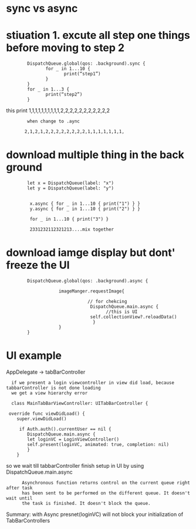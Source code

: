 # sync vs async

# stiuation 1.    excute all step one things before moving to step 2

            DispatchQueue.global(qos: .background).sync { 
                   for _ in 1...10 { 
                          print(“step1”) 
                   } 
            } 
            for _ in 1...3 { 
                   print(“step2”) 
            } 
            
  this print 1,1,1,1,1,1,1,1,1,1,2,2,2,2,2,2,2,2,2,2,2 
 
            when change to .aync
            
           2,1,2,1,2,2,2,2,2,2,2,2,1,1,1,1,1,1,1,
           
           
# download multiple thing in the back ground
            let x = DispatchQueue(label: "x")
            let y = DispatchQueue(label: "y")


             x.async { for _ in 1...10 { print("1") } }
             y.async { for _ in 1...10 { print("2") } }

             for _ in 1...10 { print("3") }
             
             2331232112321213....mix together
     
# download iamge display but dont' freeze the UI

            DispatchQueue.global(qos: .background).async {
            
                        imageManger.requestImage{
    
                                   // for chekcing
                                    DispatchQueue.main.async {
                                          //this is UI
                                    self.collectionView?.reloadData()
                                     }
                        }
            }


# UI example

AppDelegate -> tabBarController  

      if we present a login viewcontroller in view did load, because tabbarController is not done loading
      we get a view hierarchy error
      
      class MainTabBarViewController: UITabBarController {

     override func viewDidLoad() {
        super.viewDidLoad()
        
         if Auth.auth().currentUser == nil {
            DispatchQueue.main.async {
            let loginVC = LoginViewController()
            self.present(loginVC, animated: true, completion: nil)
            }
        }
        
so we wait till tabbarController finish setup in UI by using DispatchQueue.main.async


          Asynchronous function returns control on the current queue right after task 
          has been sent to be performed on the different queue. It doesn't wait until 
          the task is finished. It doesn't block the queue.
        
        
   Summary: with Async presnet(loginVC) will not block your initialization of TabBarControllers     
